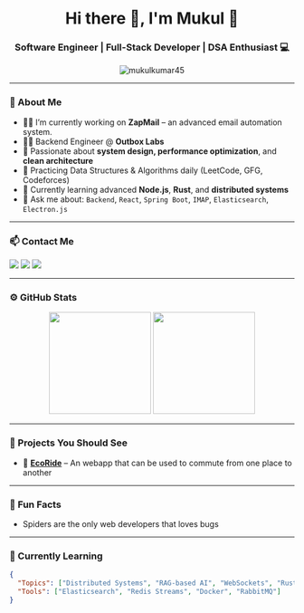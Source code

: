 <!-- Profile Header -->
<h1 align="center">Hi there 👋, I'm Mukul 🦾</h1>
<h3 align="center">Software Engineer | Full-Stack Developer | DSA Enthusiast 💻</h3>

<p align="center">
  <img src="https://komarev.com/ghpvc/?username=mukulkumar45&label=Profile%20views&color=0e75b6&style=flat" alt="mukulkumar45" />
</p>

---

### 💼 About Me

- 👨‍💻 I’m currently working on **ZapMail** – an advanced email automation system.
- 👨‍💼 Backend Engineer @ **Outbox Labs**
- 🔭 Passionate about **system design, performance optimization**, and **clean architecture**
- 🎯 Practicing Data Structures & Algorithms daily (LeetCode, GFG, Codeforces)
- 🌱 Currently learning advanced **Node.js**, **Rust**, and **distributed systems**
- 💬 Ask me about: `Backend`, `React`, `Spring Boot`, `IMAP`, `Elasticsearch`, `Electron.js`

---

### 📫 Contact Me

<p>
  <a href="mailto:mukulkum0121@gmail"><img src="https://img.shields.io/badge/Email-D14836?style=flat&logo=gmail&logoColor=white"/></a>
  <a href="https://www.linkedin.com/in/mukulkumar007"><img src="https://img.shields.io/badge/LinkedIn-0077B5?style=flat&logo=linkedin&logoColor=white"/></a>
  <a href="https://mukul007.netlify.app"><img src="https://img.shields.io/badge/Portfolio-000000?style=flat&logo=githubpages&logoColor=white"/></a>
</p>

---

### ⚙️ GitHub Stats

<p align="center">
  
  <img src="https://github-readme-stats.vercel.app/api?username=mukulkumar45&show_icons=true&theme=radical" height="180" margin-right="10px"/>
  <img src="https://github-readme-stats.vercel.app/api/top-langs/?username=mukulkumar45&layout=compact&theme=radical" height="180" />
</p>

---

### 📌 Projects You Should See

- 🚀 **[EcoRide](https://theecoride.in)** – An webapp that can be used to commute from one place to another


---

### 🤯 Fun Facts

- Spiders are the only web developers that loves bugs

---

### 🧠 Currently Learning

```json
{
  "Topics": ["Distributed Systems", "RAG-based AI", "WebSockets", "Rust"],
  "Tools": ["Elasticsearch", "Redis Streams", "Docker", "RabbitMQ"]
}
